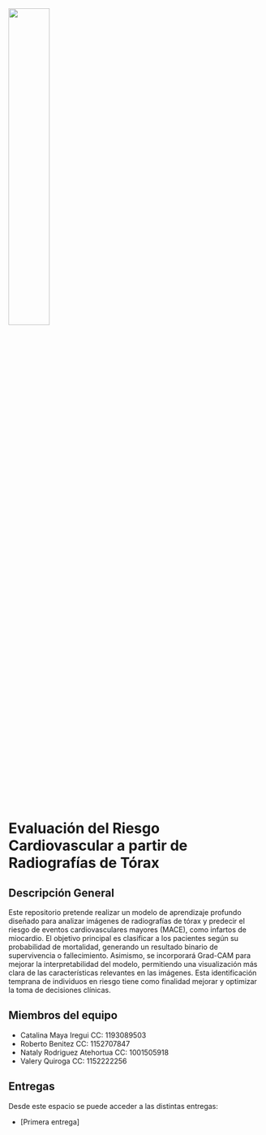 <img src="https://www.udea.edu.co/wps/wcm/connect/udea/721b156e-f6bc-4dc8-8595-8b4731c9a8c7/facultad-ingenieria.png?MOD=AJPERES&CVID=nc5CqsS" width=40% height=40% >


# Evaluación del Riesgo Cardiovascular a partir de Radiografías de Tórax

## Descripción General

Este repositorio pretende realizar un modelo de aprendizaje profundo diseñado para analizar imágenes de radiografías de tórax y predecir el riesgo de eventos cardiovasculares mayores (MACE), como infartos de miocardio. El objetivo principal es clasificar a los pacientes según su probabilidad de mortalidad, generando un resultado binario de supervivencia o fallecimiento. Asimismo, se incorporará Grad-CAM para mejorar la interpretabilidad del modelo, permitiendo una visualización más clara de las características relevantes en las imágenes. Esta identificación temprana de individuos en riesgo tiene como finalidad mejorar y optimizar la toma de decisiones clínicas.

## Miembros del equipo
- Catalina Maya Iregui CC: 1193089503
- Roberto Benitez CC: 1152707847
- Nataly Rodriguez Atehortua CC: 1001505918
- Valery Quiroga CC: 1152222256

## Entregas

Desde este espacio se puede acceder a las distintas entregas:
- [Primera entrega]
